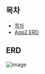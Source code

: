 ## 목차 

- [목차](#목차)
- [App2 ERD](#ERD)





## ERD
![image](https://user-images.githubusercontent.com/87461692/170898049-99276f60-7d67-4ba0-8653-910e605c77bf.png)











